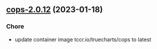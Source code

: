 

## [cops-2.0.12](https://github.com/truecharts/charts/compare/cops-2.0.11...cops-2.0.12) (2023-01-18)

### Chore

- update container image tccr.io/truecharts/cops to latest
  
  